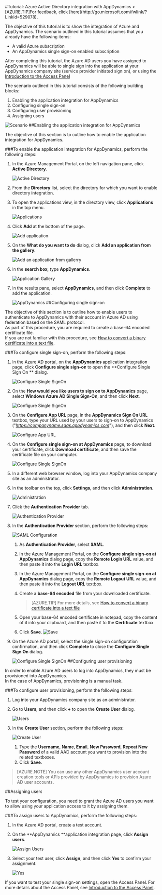 <properties pageTitle="Tutorial: Azure Active Directory integration with AppDynamics | Windows Azure" description="Learn how to use AppDynamics with Azure Active Directory to enable single sign-on, automated provisioning, and more!." services="active-directory" authors="MarkusVi"  documentationCenter="na" manager="stevenpo"/>
<tags
	ms.service="active-directory"
	ms.date="08/01/2015"
	wacn.date=""/>
#Tutorial: Azure Active Directory integration with AppDynamics
<!-- deleted by customization
>[AZURE.TIP]For feedback, click [here](https://social.msdn.microsoft.com/Forums/azure/zh-cn/1c6b95ae-7227-4e4d-872a-df5c27b7ee05/tutorial-azure-active-directory-integration-with-appdynamics?forum=WindowsAzureAD).
-->
<!-- keep by customization: begin -->
>[AZURE.TIP]For feedback, click [here](http://go.microsoft.com/fwlink/?LinkId=529078).
<!-- keep by customization: end -->

The objective of this tutorial is to show the integration of Azure and AppDynamics. The scenario outlined in this tutorial assumes that you already have the following items:

-   A valid Azure subscription
-   An AppDynamics single sign-on enabled subscription

After completing this tutorial, the Azure AD users you have assigned to AppDynamics will be able to single sign into the application at your AppDynamics company site (service provider initiated sign on), or using the [Introduction to the Access Panel](https://msdn.microsoft.com/zh-cn/library/dn308586)

The scenario outlined in this tutorial consists of the following building blocks:

1.  Enabling the application integration for AppDynamics
2.  Configuring single sign-on
3.  Configuring user provisioning
4.  Assigning users

![Scenario](./media/active-directory-saas-appdynamics-tutorial/IC790209.png "Scenario")
##Enabling the application integration for AppDynamics

The objective of this section is to outline how to enable the application integration for AppDynamics.

###To enable the application integration for AppDynamics, perform the following steps:

1.  In the Azure Management Portal, on the left navigation pane, click **Active Directory**.

    ![Active Directory](./media/active-directory-saas-appdynamics-tutorial/IC700993.png "Active Directory")

2.  From the **Directory** list, select the directory for which you want to enable directory integration.

3.  To open the applications view, in the directory view, click **Applications** in the top menu.

    ![Applications](./media/active-directory-saas-appdynamics-tutorial/IC700994.png "Applications")

4.  Click **Add** at the bottom of the page.

    ![Add application](./media/active-directory-saas-appdynamics-tutorial/IC749321.png "Add application")

5.  On the **What do you want to do** dialog, click **Add an application from the gallery**.

    ![Add an application from gallerry](./media/active-directory-saas-appdynamics-tutorial/IC749322.png "Add an application from gallerry")

6.  In the **search box**, type **AppDynamics**.

    ![Application Gallery](./media/active-directory-saas-appdynamics-tutorial/IC790210.png "Application Gallery")

7.  In the results pane, select **AppDynamics**, and then click **Complete** to add the application.

    ![AppDynamics](./media/active-directory-saas-appdynamics-tutorial/IC790211.png "AppDynamics")
##Configuring single sign-on

The objective of this section is to outline how to enable users to authenticate to AppDynamics with their account in Azure AD using federation based on the SAML protocol.  
As part of this procedure, you are required to create a base-64 encoded certificate file.  
If you are not familiar with this procedure, see [How to convert a binary certificate into a text file](http://youtu.be/PlgrzUZ-Y1o).

###To configure single sign-on, perform the following steps:

1.  In the Azure AD portal, on the **AppDynamics** application integration page, click **Configure single sign-on** to open the **Configure Single Sign On ** dialog.

    ![Configure Single SignOn](./media/active-directory-saas-appdynamics-tutorial/IC790212.png "Configure Single SignOn")

2.  On the **How would you like users to sign on to AppDynamics** page, select **Windows Azure AD Single Sign-On**, and then click **Next**.

    ![Configure Single SignOn](./media/active-directory-saas-appdynamics-tutorial/IC790213.png "Configure Single SignOn")

3.  On the **Configure App URL** page, in the **AppDynamics Sign On URL** textbox, type your URL used by your users to sign-on to AppDynamics ("*https://companyname.saas.appdynamics.com*"), and then click **Next**.

    ![Configure App URL](./media/active-directory-saas-appdynamics-tutorial/IC790214.png "Configure App URL")

4.  On the **Configure single sign-on at AppDynamics** page, to download your certificate, click **Download certificate**, and then save the certificate file on your computer.

    ![Configure Single SignOn](./media/active-directory-saas-appdynamics-tutorial/IC790215.png "Configure Single SignOn")

5.  In a different web browser window, log into your AppDynamics company site as an administrator.

6.  In the toolbar on the top, click **Settings**, and then click **Administration**.

    ![Administration](./media/active-directory-saas-appdynamics-tutorial/IC790216.png "Administration")

7.  Click the **Authentication Provider** tab.

    ![Authentication Provider](./media/active-directory-saas-appdynamics-tutorial/IC790224.png "Authentication Provider")

8.  In the **Authentication Provider** section, perform the following steps:

    ![SAML Configuration](./media/active-directory-saas-appdynamics-tutorial/IC790225.png "SAML Configuration")

    1.  As **Authentication Provider**, select **SAML**.
    2.  In the Azure Management Portal, on the **Configure single sign-on at AppDynamics** dialog page, copy the **Remote Login URL** value, and then paste it into the **Login URL** textbox.
    3.  In the Azure Management Portal, on the **Configure single sign-on at AppDynamics** dialog page, copy the **Remote Logout URL** value, and then paste it into the **Logout URL** textbox.
    4.  Create a **base-64 encoded** file from your downloaded certificate.  

        >[AZURE.TIP] For more details, see [How to convert a binary certificate into a text file](http://youtu.be/PlgrzUZ-Y1o)

    5.  Open your base-64 encoded certificate in notepad, copy the content of it into your clipboard, and then paste it to the **Certificate** textbox
    6.  Click **Save**.
        ![Save](./media/active-directory-saas-appdynamics-tutorial/IC777673.png "Save")

9.  On the Azure AD portal, select the single sign-on configuration confirmation, and then click **Complete** to close the **Configure Single Sign On** dialog.

    ![Configure Single SignOn](./media/active-directory-saas-appdynamics-tutorial/IC790226.png "Configure Single SignOn")
##Configuring user provisioning

In order to enable Azure AD users to log into AppDynamics, they must be provisioned into AppDynamics.  
In the case of AppDynamics, provisioning is a manual task.

###To configure user provisioning, perform the following steps:

1.  Log into your AppDynamics company site as an administrator.

2.  Go to **Users**, and then click **+** to open the **Create User** dialog.

    ![Users](./media/active-directory-saas-appdynamics-tutorial/IC790229.png "Users")

3.  In the **Create User** section, perform the following steps:

    ![Create User](./media/active-directory-saas-appdynamics-tutorial/IC790230.png "Create User")

    1.  Type the **Username**, **Name**, **Email**, **New Password**, **Repeat New Password** of a valid AAD account you want to provision into the related textboxes.
    2.  Click **Save**.

>[AZURE.NOTE] You can use any other AppDynamics user account creation tools or APIs provided by AppDynamics to provision Azure AD user accounts.

##Assigning users

To test your configuration, you need to grant the Azure AD users you want to allow using your application access to it by assigning them.

###To assign users to AppDynamics, perform the following steps:

1.  In the Azure AD portal, create a test account.

2.  On the **AppDynamics **application integration page, click **Assign users**.

    ![Assign Users](./media/active-directory-saas-appdynamics-tutorial/IC790231.png "Assign Users")

3.  Select your test user, click **Assign**, and then click **Yes** to confirm your assignment.

    ![Yes](./media/active-directory-saas-appdynamics-tutorial/IC767830.png "Yes")

If you want to test your single sign-on settings, open the Access Panel. For more details about the Access Panel, see [Introduction to the Access Panel](https://msdn.microsoft.com/zh-cn/library/dn308586).
